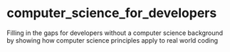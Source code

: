 computer_science_for_developers
===============================

Filling in the gaps for developers without a computer science background by showing how computer science principles apply to real world coding
